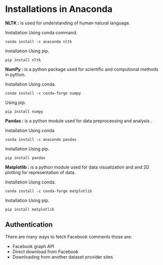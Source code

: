# Installations in Anaconda

**NLTK :** is used for understanding of human natural language. 

Installation Using conda command.
 ```
conda install -c anaconda nltk
```
Installation Using pip.
```
pip install nltk
```
**NumPy :** is a python package used for scientific and computional methods in python. 

Installation Using conda.
```
conda install -c conda-forge numpy
```
Using pip.
```
pip install numpy
```
**Pandas :** is a python module used for data preprocessing and analysis . 

Installation Using conda
```
conda install -c anaconda pandas
```
Installation Using pip.
```
pip install pandas
```
**Matplotlib :** is a python module used for data visualization and and 2D plotting for representation of data. 

Installation Using conda.
```
conda install -c conda-forge matplotlib
```

Installation Using pip.
```
pip install matplotlib
```

## Authentication
There are many ways to fetch Facebook comments those are: 

- Facebook graph API
- Direct download from Facebook
- Downloading from another dataset provider sites 
